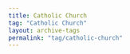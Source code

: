 ```yaml
---
title: Catholic Church
tag: "Catholic Church"
layout: archive-tags
permalink: "tag/catholic-church"
---
```

